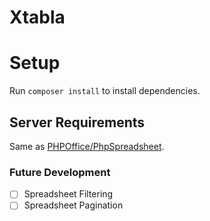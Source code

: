 # Xtabla

# Setup
Run `composer install` to install dependencies.

## Server Requirements
Same as [PHPOffice/PhpSpreadsheet](https://github.com/PHPOffice/PhpSpreadsheet).

### Future Development
- [ ] Spreadsheet Filtering
- [ ] Spreadsheet Pagination